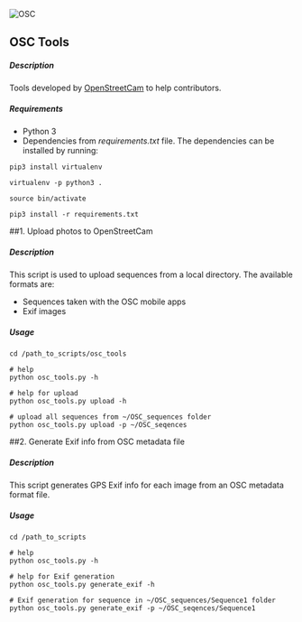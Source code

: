 ![OSC](http://openstreetcam.org/assets/images/osc-logo.png)

## OSC Tools

##### Description
Tools developed by [OpenStreetCam](https://openstreetcam.org/) to help contributors.

##### Requirements
* Python 3  
* Dependencies from _requirements.txt_ file.
The dependencies can be installed by running:
```
pip3 install virtualenv

virtualenv -p python3 .

source bin/activate

pip3 install -r requirements.txt
```

##1. Upload photos to OpenStreetCam

##### Description
This script is used to upload sequences from a local directory. The available formats are:
* Sequences taken with the OSC mobile apps
* Exif images
 
##### Usage
```
cd /path_to_scripts/osc_tools

# help
python osc_tools.py -h

# help for upload
python osc_tools.py upload -h

# upload all sequences from ~/OSC_sequences folder
python osc_tools.py upload -p ~/OSC_seqences

```

##2. Generate Exif info from OSC metadata file

##### Description
This script generates GPS Exif info for each image from an OSC metadata format file.

##### Usage
```
cd /path_to_scripts

# help
python osc_tools.py -h

# help for Exif generation
python osc_tools.py generate_exif -h

# Exif generation for sequence in ~/OSC_sequences/Sequence1 folder
python osc_tools.py generate_exif -p ~/OSC_seqences/Sequence1

```
